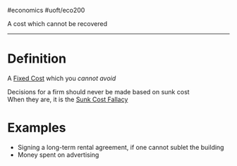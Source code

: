 #economics #uoft/eco200 

A cost which cannot be recovered

---
# Definition
A [Fixed Cost](Fixed%20Cost.md) which you *cannot avoid*

Decisions for a firm should never be made based on sunk cost  
	When they are, it is the [Sunk Cost Fallacy](Sunk%20Cost%20Fallacy)

# Examples
- Signing a long-term rental agreement, if one cannot sublet the building
- Money spent on advertising